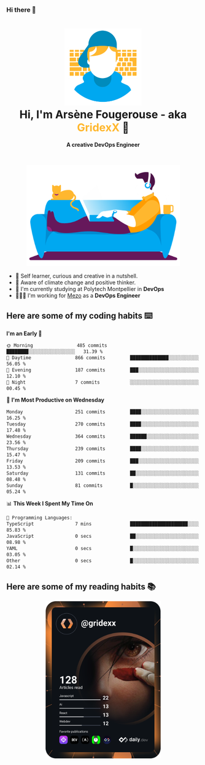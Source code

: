 ### Hi there 👋

<!--
**GridexX/gridexx** is a ✨ _special_ ✨ repository because its `README.md` (this file) appears on your GitHub profile.

Here are some ideas to get you started:

- 🔭 I’m currently working on ...
- 🌱 I’m currently learning ...
- 👯 I’m looking to collaborate on ...
- 🤔 I’m looking for help with ...
- 💬 Ask me about ...
- 📫 How to reach me: ...
- 😄 Pronouns: ...
- ⚡ Fun fact: ...
-->


<!-- Header -->
<h1 align="center">
  <img src="./images/user_profile.png" width="200">
  <br>
  Hi, I'm Arsène Fougerouse - aka <span style="color:#ffb72e">GridexX</span> 👋
</h1>


<p align="center">
  <b>A creative DevOps Engineer </b>
</p>
<br/>
<p align="center">
  <img src="./images/man_couch.png" width="400">
</p>

- 🎨 Self learner, curious and creative in a nutshell. 
- 🌱 Aware of climate change and positive thinker.
- 📕 I'm currently studying at Polytech Montpellier in **DevOps**
- 👨🏻‍💻 I'm working for [Mezo](https://meso-lr.umontpellier.fr/) as a **DevOps Engineer**


## Here are some of my coding habits ⌨️

<!-- Add a section about tech and Ops stack
  Like this one : https://github.com/Xanthus58#-tech-stack
-->
<!--START_SECTION:waka-->
**I'm an Early 🐤** 

```text
🌞 Morning                485 commits         ████████░░░░░░░░░░░░░░░░░   31.39 % 
🌆 Daytime                866 commits         ██████████████░░░░░░░░░░░   56.05 % 
🌃 Evening                187 commits         ███░░░░░░░░░░░░░░░░░░░░░░   12.10 % 
🌙 Night                  7 commits           ░░░░░░░░░░░░░░░░░░░░░░░░░   00.45 % 
```
📅 **I'm Most Productive on Wednesday** 

```text
Monday                   251 commits         ████░░░░░░░░░░░░░░░░░░░░░   16.25 % 
Tuesday                  270 commits         ████░░░░░░░░░░░░░░░░░░░░░   17.48 % 
Wednesday                364 commits         ██████░░░░░░░░░░░░░░░░░░░   23.56 % 
Thursday                 239 commits         ████░░░░░░░░░░░░░░░░░░░░░   15.47 % 
Friday                   209 commits         ███░░░░░░░░░░░░░░░░░░░░░░   13.53 % 
Saturday                 131 commits         ██░░░░░░░░░░░░░░░░░░░░░░░   08.48 % 
Sunday                   81 commits          █░░░░░░░░░░░░░░░░░░░░░░░░   05.24 % 
```


📊 **This Week I Spent My Time On** 

```text
💬 Programming Languages: 
TypeScript               7 mins              █████████████████████░░░░   85.83 % 
JavaScript               0 secs              ██░░░░░░░░░░░░░░░░░░░░░░░   08.98 % 
YAML                     0 secs              █░░░░░░░░░░░░░░░░░░░░░░░░   03.05 % 
Other                    0 secs              █░░░░░░░░░░░░░░░░░░░░░░░░   02.14 % 
```


<!--END_SECTION:waka-->

## Here are some of my reading habits 📚
<div  align="center">
  <img src="./images/devcard.svg" width="300">
</div>
